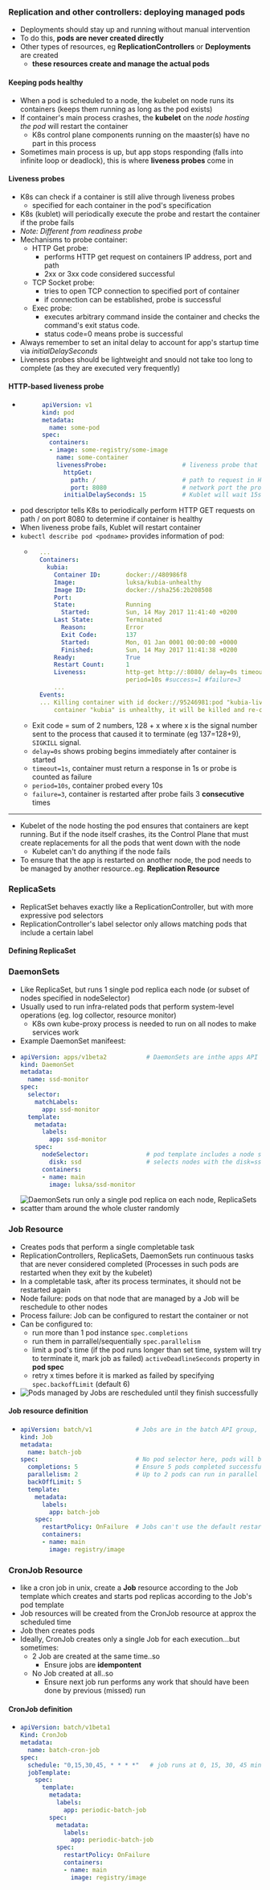 ### Replication and other controllers: deploying managed pods
- Deployments should stay up and running without manual intervention
- To do this, **pods are never created directly**
- Other types of resources, eg **ReplicationControllers** or **Deployments** are created 
   - **these resources create and manage the actual pods**
#### Keeping pods healthy
- When a pod is scheduled to a node, the kubelet on node runs its containers (keeps them running as long as the pod exists)
- If container's main process crashes, the **kubelet** on the *node hosting the pod* will restart the container
    - K8s control plane components running on the maaster(s) have no part in this process
- Sometimes main process is up, but app stops responding (falls into infinite loop or deadlock), this is where **liveness probes** come in

#### Liveness probes
- K8s can check if a container is still alive through liveness probes
    - specified for each container in the pod's specification
- K8s (kublet) will periodically execute the probe and restart the container if the probe fails
- *Note: Different from readiness probe*
- Mechanisms to probe container:
    - HTTP Get probe:
        - performs HTTP get request on containers IP address, port and path
        - 2xx or 3xx code considered successful
    - TCP Socket probe:
        - tries to open TCP connection to specified port of container
        - if connection can be established, probe is successful
    - Exec probe:
        - executes arbitrary command inside the container and checks the command's exit status code. 
        - status code=0 means probe is successful
- Always remember to set an inital delay to account for app's startup time via *initialDelaySeconds*
- Liveness probes should be lightweight and snould not take too long to complete (as they are executed very frequently)
####  HTTP-based liveness probe
- ```yaml
        apiVersion: v1
        kind: pod
        metadata:
          name: some-pod
        spec:
          containers:
          - image: some-registry/some-image
            name: some-container
            livenessProbe:                     # liveness probe that will perform an HTTP GET
              httpGet:
                path: /                        # path to request in HTTP request
                port: 8080                     # network port the probe should connect to
              initialDelaySeconds: 15          # Kublet will wait 15s before executing first probe
    ``` 
- pod descriptor tells K8s to periodically perform HTTP GET requests on path / on port 8080 to determine if container is healthy
- When liveness probe fails, Kublet will restart container
- `kubectl describe pod <podname>` provides information of pod:
    - ```yaml
        ...
        Containers:
          kubia:
            Container ID:       docker://480986f8
            Image:              luksa/kubia-unhealthy
            Image ID:           docker://sha256:2b208508
            Port:
            State:              Running                                         # container is currently running
              Started:          Sun, 14 May 2017 11:41:40 +0200                 
            Last State:         Terminated                                      # previous container terminated with exit code
              Reason:           Error                                           
              Exit Code:        137                                             
              Started:          Mon, 01 Jan 0001 00:00:00 +0000                 
              Finished:         Sun, 14 May 2017 11:41:38 +0200                 
            Ready:              True
            Restart Count:      1                                               # container has been restarted once
            Liveness:           http-get http://:8080/ delay=0s timeout=1s      
                                period=10s #success=1 #failure=3
            ...
        Events:
        ... Killing container with id docker://95246981:pod "kubia-liveness ..."
            container "kubia" is unhealthy, it will be killed and re-created.
      ```    
    - Exit code = sum of 2 numbers, 128 + x where x is the signal number sent to the process that caused it to terminate (eg 137=128+9), `SIGKILL` signal.
    - `delay=0s` shows probing begins immediately after container is started
    - `timeout=1s`, container must return a response in 1s or probe is counted as failure
    - `period=10s`, container probed every 10s
    - `failure=3`, container is restarted after probe fails 3 **consecutive** times
***

- Kubelet of the node hosting the pod ensures that containers are kept running. But if the node itself crashes, its the Control Plane that must create replacements for all the pods that went down with the node
    - Kubelet can't do anything if the node fails
- To ensure that the app is restarted on another node, the pod needs to be managed by another resource..eg. **Replication Resource**



### ReplicaSets

- ReplicatSet behaves exactly like a ReplicationController, but with more expressive pod selectors
- ReplicationController's label selector only allows matching pods that include a certain label

#### Defining ReplicaSet


### DaemonSets
- Like ReplicaSet, but runs 1 single pod replica each node (or subset of nodes specified in nodeSelector)
- Usually used to run infra-related pods that perform system-level operations (eg. log collector, resource monitor)
  - K8s own kube-proxy process is needed to run on all nodes to make services work
- Example DaemonSet manifeest:
- ```yaml
  apiVersion: apps/v1beta2           # DaemonSets are inthe apps API group, version v1beta2
  kind: DaemonSet                    
  metadata:
    name: ssd-monitor
  spec:
    selector:
      matchLabels:
        app: ssd-monitor
    template:
      metadata:
        labels:
          app: ssd-monitor
      spec:
        nodeSelector:                # pod template includes a node selector, which 
          disk: ssd                  # selects nodes with the disk=ssd label
        containers:
        - name: main
          image: luksa/ssd-monitor
  ```
- ![DaemonSets run only a single pod replica on each node, ReplicaSets scatter tham around the whole cluster randomly][fig_4_8]

### Job Resource
- Creates pods that perform a single completable task
- ReplicationControllers, ReplicaSets, DaemonSets run continuous tasks that are never considered completed (Processes in such pods are restarted when they exit by the kubelet)
- In a completable task, after its process terminates, it should not be restarted again
- Node failure: pods on that node that are managed by a Job will be reschedule to other nodes
- Process failure: Job can be configured to restart the container or not
- Can be configured to:
  - run more than 1 pod instance `spec.completions`
  - run them in parrallel/sequentially `spec.parallelism`
  - limit a pod's time (if the pod runs longer than set time, system will try to terminate it, mark job as failed) `activeDeadlineSeconds` property in **pod spec**
  - retry x times before it is marked as failed by specifying `spec.backoffLimit` (default 6)
- ![Pods managed by Jobs are rescheduled until they finish successfully][fig_4_10]

#### Job resource definition
- ```yaml
  apiVersion: batch/v1            # Jobs are in the batch API group, version v1
  kind: Job
  metadata:
    name: batch-job
  spec:                           # No pod selector here, pods will be created based on labels in pod template
    completions: 5                # Ensure 5 pods completed successfully
    parallelism: 2                # Up to 2 pods can run in parallel
    backOffLimit: 5
    template:
      metadata:
        labels:
          app: batch-job
      spec:
        restartPolicy: OnFailure  # Jobs can't use the default restart policy (Always), need to state explicity
        containers:
        - name: main
          image: registry/image

  ```

### CronJob Resource
- like a cron job in unix, create a **Job** resource according to the Job template which creates and starts pod replicas according to the Job's pod template
- Job resources will be created from the CronJob resource at approx the scheduled time
- Job then creates pods
- Ideally, CronJob creates only a single Job for each execution...but sometimes:
  - 2 Job are created at the same time..so
    - Ensure jobs are **idempontent**
  - No Job created at all..so
    - Ensure next job run performs any work that should have been done by previous (missed) run

#### CronJob definition
- ```yaml
  apiVersion: batch/v1beta1
  Kind: CronJob
  metadata:
    name: batch-cron-job
  spec:
    schedule: "0,15,30,45, * * * *"   # job runs at 0, 15, 30, 45 min of every hour everyday
    jobTemplate:
      spec:
        template:
          metadata:
            labels:
              app: periodic-batch-job
          spec:
            metadata:
              labels:
                app: periodic-batch-job
            spec:
              restartPolicy: OnFailure
              containers:
              - name: main
                image: registry/image
  ```




[fig_4_8]: ./images/04fig08_alt.jpg
[fig_4_10]: ./images/04fig10_alt.jpg
